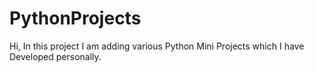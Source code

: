 # PythonProjects
Hi, In this project I am adding various Python Mini Projects which I have Developed personally.
